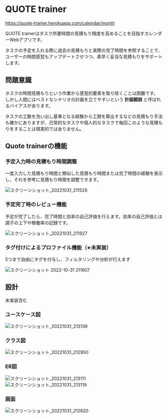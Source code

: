 # QUOTE trainer

https://quote-trainer.herokuapp.com/calendar/month

QUOTE trainerはタスク所要時間の見積もり精度を高めることを目指すカレンダーWebアプリです。

タスクの予定を入れる際に過去の見積もりと実際の完了時間を参照することで、ユーザーの時間感覚もアップデートさせつつ、素早く妥当な見積もりをサポートします。

## 問題意識
タスクの時間見積もりという作業から感覚的要素を取り除くことは困難です。
しかし人間にはベストなシナリオの計画を立てやすいという **計画錯誤** と呼ばれるバイアスがあります。

タスクの工数を洗い出し基準となる経験から工期を算出するなどの見積もり手法も確かにありますが、日常的なタスクや個人的なタスクで毎回このような見積もりをすることは現実的ではありません。

## Quote trainerの機能
### 予定入力時の見積もり時間調整
一度入力した見積もり時間と類似した見積もり時間または完了時間の経験を表示し、それを参考に見積もり時間を調整できます。

![スクリーンショット_20221031_211526](https://user-images.githubusercontent.com/38975435/199005953-b15c0ba0-c739-4a49-ac31-16556c09b886.png)

### 予定完了時のレビュー機能
予定が完了したら、完了時間と効率の自己評価を行えます。効率の自己評価とは調子の上下や稼働率の記録です。

![スクリーンショット_20221031_211927](https://user-images.githubusercontent.com/38975435/199006367-a03640d8-022a-4af9-a50e-fbecafdf39b8.png)


### タグ付けによるプロファイル機能（※未実装）
5つまで自由にタグを付与し、フィルタリングや分析が行えます

![スクリーンショット 2022-10-31 211607](https://user-images.githubusercontent.com/38975435/199006426-2696e120-43cd-44bb-b3b9-de234a6ed217.png)


## 設計
未実装含む
### ユースケース図
![スクリーンショット_20221031_213139](https://user-images.githubusercontent.com/38975435/199008465-93a94e22-c3b1-414b-b3dc-ffa0e45691d4.png)

### クラス図
![スクリーンショット_20221031_212950](https://user-images.githubusercontent.com/38975435/199008493-e88f265f-bd21-4968-86e9-97fd0069bf93.png)

### ER図
![スクリーンショット_20221031_213111](https://user-images.githubusercontent.com/38975435/199008535-eaf8f6e6-0553-4352-8f82-d4d1526641b1.png)
![スクリーンショット_20221031_213119](https://user-images.githubusercontent.com/38975435/199008540-76ad31a9-a26f-4bb9-8764-8848176ff8cf.png)


### 画面
![スクリーンショット_20221031_212620](https://user-images.githubusercontent.com/38975435/199007515-e7fa3bb6-363c-46aa-9219-7fca32d9b5e8.png)

